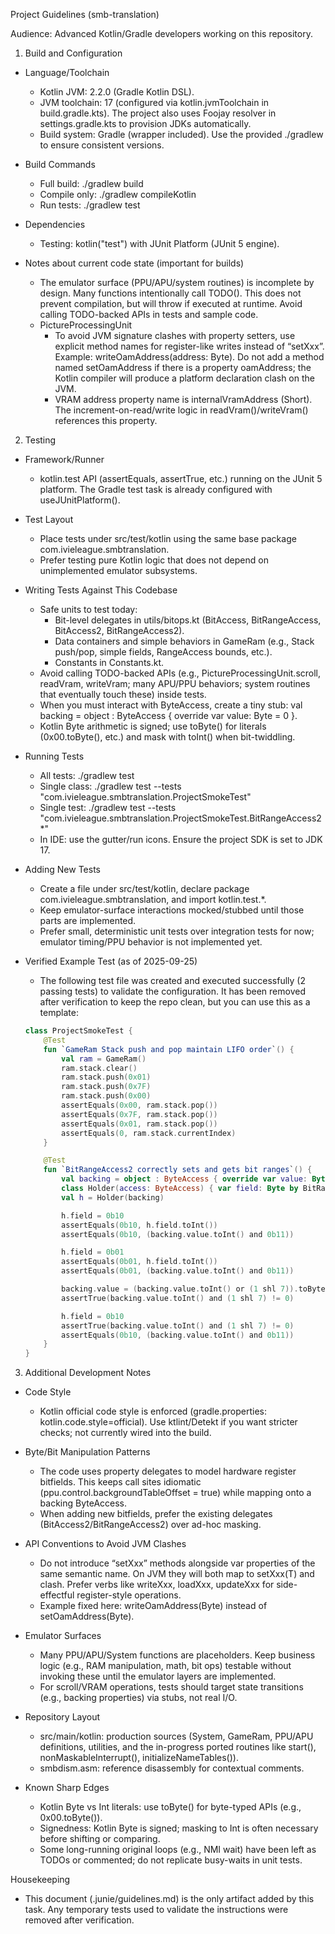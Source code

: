 Project Guidelines (smb-translation)

Audience: Advanced Kotlin/Gradle developers working on this repository.

1) Build and Configuration

- Language/Toolchain
  - Kotlin JVM: 2.2.0 (Gradle Kotlin DSL).
  - JVM toolchain: 17 (configured via kotlin.jvmToolchain in build.gradle.kts). The project also uses Foojay resolver in settings.gradle.kts to provision JDKs automatically.
  - Build system: Gradle (wrapper included). Use the provided ./gradlew to ensure consistent versions.

- Build Commands
  - Full build: ./gradlew build
  - Compile only: ./gradlew compileKotlin
  - Run tests: ./gradlew test

- Dependencies
  - Testing: kotlin("test") with JUnit Platform (JUnit 5 engine).

- Notes about current code state (important for builds)
  - The emulator surface (PPU/APU/system routines) is incomplete by design. Many functions intentionally call TODO(). This does not prevent compilation, but will throw if executed at runtime. Avoid calling TODO-backed APIs in tests and sample code.
  - PictureProcessingUnit
    - To avoid JVM signature clashes with property setters, use explicit method names for register-like writes instead of “setXxx”. Example: writeOamAddress(address: Byte). Do not add a method named setOamAddress if there is a property oamAddress; the Kotlin compiler will produce a platform declaration clash on the JVM.
    - VRAM address property name is internalVramAddress (Short). The increment-on-read/write logic in readVram()/writeVram() references this property.

2) Testing

- Framework/Runner
  - kotlin.test API (assertEquals, assertTrue, etc.) running on the JUnit 5 platform. The Gradle test task is already configured with useJUnitPlatform().

- Test Layout
  - Place tests under src/test/kotlin using the same base package com.ivieleague.smbtranslation.
  - Prefer testing pure Kotlin logic that does not depend on unimplemented emulator subsystems.

- Writing Tests Against This Codebase
  - Safe units to test today:
    - Bit-level delegates in utils/bitops.kt (BitAccess, BitRangeAccess, BitAccess2, BitRangeAccess2).
    - Data containers and simple behaviors in GameRam (e.g., Stack push/pop, simple fields, RangeAccess bounds, etc.).
    - Constants in Constants.kt.
  - Avoid calling TODO-backed APIs (e.g., PictureProcessingUnit.scroll, readVram, writeVram; many APU/PPU behaviors; system routines that eventually touch these) inside tests.
  - When you must interact with ByteAccess, create a tiny stub: val backing = object : ByteAccess { override var value: Byte = 0 }.
  - Kotlin Byte arithmetic is signed; use toByte() for literals (0x00.toByte(), etc.) and mask with toInt() when bit-twiddling.

- Running Tests
  - All tests: ./gradlew test
  - Single class: ./gradlew test --tests "com.ivieleague.smbtranslation.ProjectSmokeTest"
  - Single test: ./gradlew test --tests "com.ivieleague.smbtranslation.ProjectSmokeTest.BitRangeAccess2*"
  - In IDE: use the gutter/run icons. Ensure the project SDK is set to JDK 17.

- Adding New Tests
  - Create a file under src/test/kotlin, declare package com.ivieleague.smbtranslation, and import kotlin.test.*.
  - Keep emulator-surface interactions mocked/stubbed until those parts are implemented.
  - Prefer small, deterministic unit tests over integration tests for now; emulator timing/PPU behavior is not implemented yet.

- Verified Example Test (as of 2025-09-25)
  - The following test file was created and executed successfully (2 passing tests) to validate the configuration. It has been removed after verification to keep the repo clean, but you can use this as a template:

  ```kotlin
  class ProjectSmokeTest {
      @Test
      fun `GameRam Stack push and pop maintain LIFO order`() {
          val ram = GameRam()
          ram.stack.clear()
          ram.stack.push(0x01)
          ram.stack.push(0x7F)
          ram.stack.push(0x00)
          assertEquals(0x00, ram.stack.pop())
          assertEquals(0x7F, ram.stack.pop())
          assertEquals(0x01, ram.stack.pop())
          assertEquals(0, ram.stack.currentIndex)
      }

      @Test
      fun `BitRangeAccess2 correctly sets and gets bit ranges`() {
          val backing = object : ByteAccess { override var value: Byte = 0 }
          class Holder(access: ByteAccess) { var field: Byte by BitRangeAccess2(access, 0, 1) }
          val h = Holder(backing)

          h.field = 0b10
          assertEquals(0b10, h.field.toInt())
          assertEquals(0b10, (backing.value.toInt() and 0b11))

          h.field = 0b01
          assertEquals(0b01, h.field.toInt())
          assertEquals(0b01, (backing.value.toInt() and 0b11))

          backing.value = (backing.value.toInt() or (1 shl 7)).toByte()
          assertTrue(backing.value.toInt() and (1 shl 7) != 0)

          h.field = 0b10
          assertTrue(backing.value.toInt() and (1 shl 7) != 0)
          assertEquals(0b10, (backing.value.toInt() and 0b11))
      }
  }
  ```

3) Additional Development Notes

- Code Style
  - Kotlin official code style is enforced (gradle.properties: kotlin.code.style=official). Use ktlint/Detekt if you want stricter checks; not currently wired into the build.

- Byte/Bit Manipulation Patterns
  - The code uses property delegates to model hardware register bitfields. This keeps call sites idiomatic (ppu.control.backgroundTableOffset = true) while mapping onto a backing ByteAccess.
  - When adding new bitfields, prefer the existing delegates (BitAccess2/BitRangeAccess2) over ad-hoc masking.

- API Conventions to Avoid JVM Clashes
  - Do not introduce “setXxx” methods alongside var properties of the same semantic name. On JVM they will both map to setXxx(T) and clash. Prefer verbs like writeXxx, loadXxx, updateXxx for side-effectful register-style operations.
  - Example fixed here: writeOamAddress(Byte) instead of setOamAddress(Byte).

- Emulator Surfaces
  - Many PPU/APU/System functions are placeholders. Keep business logic (e.g., RAM manipulation, math, bit ops) testable without invoking these until the emulator layers are implemented.
  - For scroll/VRAM operations, tests should target state transitions (e.g., backing properties) via stubs, not real I/O.

- Repository Layout
  - src/main/kotlin: production sources (System, GameRam, PPU/APU definitions, utilities, and the in-progress ported routines like start(), nonMaskableInterrupt(), initializeNameTables()).
  - smbdism.asm: reference disassembly for contextual comments.

- Known Sharp Edges
  - Kotlin Byte vs Int literals: use toByte() for byte-typed APIs (e.g., 0x00.toByte()).
  - Signedness: Kotlin Byte is signed; masking to Int is often necessary before shifting or comparing.
  - Some long-running original loops (e.g., NMI wait) have been left as TODOs or commented; do not replicate busy-waits in unit tests.

Housekeeping
- This document (.junie/guidelines.md) is the only artifact added by this task. Any temporary tests used to validate the instructions were removed after verification.
